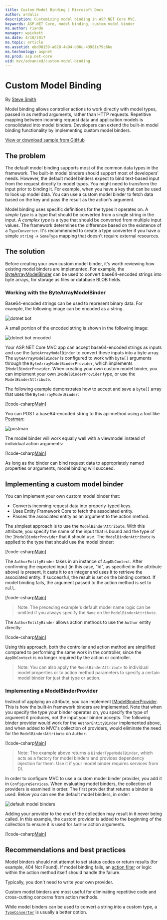 ```yaml
---
title: Custom Model Binding | Microsoft Docs
author: ardalis
description: Customizing model binding in ASP.NET Core MVC.
keywords: ASP.NET Core, model binding, custom model binder
ms.author: riande
manager: wpickett
ms.date: 4/10/2017
ms.topic: article
ms.assetid: ebd98159-a028-4a94-b06c-43981c79c6be
ms.technology: aspnet
ms.prod: asp.net-core
uid: mvc/advanced/custom-model-binding
---
```

# Custom Model Binding

By [Steve Smith](http://ardalis.com)

Model binding allows controller actions to work directly with model types, passed in as method arguments, rather than HTTP requests. Repetitive mapping between incoming request data and application models is consolidated into model binders. Developers can extend the built-in model binding functionality by implementing custom model binders.

[View or download sample from GitHub](https://github.com/aspnet/Docs/tree/master/aspnetcore/mvc/advanced/custom-model-binding/)

## The problem

The default model binding supports most of the common data types in the framework. The built-in model binders should support most of developers' needs. However, the default model binders expect to bind text-based input from the request directly to model types. You might need to transform the input prior to binding it. For example, when you have a key that can be used to look up model data. You can use a custom model binder to fetch data based on the key and pass the result as the action's argument.

Model binding uses specific definitions for the types it operates on. A *simple type* is a type that should be converted from a single string in the input. A *complex type* is a type that should be converted from multiple input values. The framework determines the difference based on the existence of a `TypeConverter`. It's recommended to create a type converter if you have a simple `string` -> `SomeType` mapping that doesn't require external resources.

## The solution

Before creating your own custom model binder, it's worth reviewing how existing model binders are implemented. For example, the [ByteArrayModelBinder](https://docs.microsoft.com/aspnet/core/api/microsoft.aspnetcore.mvc.modelbinding.binders.bytearraymodelbinder) can be used to convert base64-encoded strings into byte arrays, for storage as files or database BLOB fields.

### Working with the ByteArrayModelBinder

Base64-encoded strings can be used to represent binary data. For example, the following image can be encoded as a string.

![dotnet bot](custom-model-binding/images/bot.png "dotnet bot")

A small portion of the encoded string is shown in the following image:

![dotnet bot encoded](custom-model-binding/images/encoded-bot.png "dotnet bot encoded")

Your ASP.NET Core MVC app can accept base64-encoded strings as inputs and use the `ByteArrayModelBinder` to convert these inputs into a byte array. The `ByteArrayModelBinder` is configured to work with `byte[]` arguments through the `ByteArrayModelBinderProvider`, which implements `IModelBinderProvider`. When creating your own custom model binder, you can implement your own `IModelBinderProvider` type, or use the `ModelBinderAttribute`.

The following example demonstrates how to accept and save a `byte[]` array that uses the `ByteArrayModelBinder`:

[!code-csharp[Main](custom-model-binding/sample/CustomModelBindingSample/Controllers/ImageController.cs?name=post1&highlight=3)]

You can POST a base64-encoded string to this api method using a tool like [Postman](https://www.getpostman.com/):

![postman](custom-model-binding/images/postman.png "postman")

The model binder will work equally well with a viewmodel instead of individual action arguments:

[!code-csharp[Main](custom-model-binding/sample/CustomModelBindingSample/Controllers/ImageController.cs?name=post2&highlight=2)]

As long as the binder can bind request data to appropriately named properties or arguments, model binding will succeed.

## Implementing a custom model binder

You can implement your own custom model binder that:

- Converts incoming request data into properly-typed keys.
- Uses Entity Framework Core to fetch the associated entity.
- Passes the associated entity as an argument to the action method.

The simplest approach is to use the `ModelBinderAttribute`. With this attribute, you specify the name of the input that is bound and the type of the `IModelBinderProvider` that it should use. The `ModelBinderAttribute` is applied to the type that should use the model binder:

[!code-csharp[Main](custom-model-binding/sample/CustomModelBindingSample/Data/Author.cs?highlight=10)]

The `AuthorEntityBinder` takes in an instance of `AppDbContext`. After confirming the expected input (in this case, "id", as specified in the attribute above) is present, it casts it to an integer and uses it to retrieve the associated entity. If successful, the result is set on the binding context. If model binding fails, the argument passed to the action method is set to `null`.

[!code-csharp[Main](custom-model-binding/sample/CustomModelBindingSample/Binders/AuthorEntityBinder.cs?name=demo)]

> Note:
> The preceding example's default model name logic can be omitted if you always specify the `Name` on the `ModelBinderAttribute`.

The `AuthorEntityBinder` allows action methods to use the `Author` entity directly:

[!code-csharp[Main](custom-model-binding/sample/CustomModelBindingSample/Controllers/BoundAuthorsController.cs?name=demo1&highlight=2)]

Using this approach, both the controller and action method are simplified compared to performing the same work in the controller, since the `AppDbContext` is no longer required by the action or controller.

> Note:
> You can also apply the `ModelBinderAttribute` to individual model properties or to action method parameters to specify a certain model binder for just that type or action.

### Implementing a ModelBinderProvider

Instead of applying an attribute, you can implement [IModelBinderProvider](https://docs.microsoft.com/aspnet/core/api/microsoft.aspnetcore.mvc.modelbinding.imodelbinderprovider). This is how the built-in framework binders are implemented. Note that when you specify the type your binder operates on, you specify the type of argument it produces, not the input your binder accepts. The following binder provider would work for the `AuthorEntityBinder` implemented above, and when added to MVC's collection of providers, would eliminate the need for the `ModelBinderAttribute` on `Author`.

[!code-csharp[Main](custom-model-binding/sample/CustomModelBindingSample/Binders/AuthorEntityBinderProvider.cs?highlight=17-20)]

> Note:
> The example above returns a `BinderTypeModelBinder`, which acts as a factory for model binders and provides dependency injection for them. Use it if your model binder requires services from DI.

In order to configure MVC to use a custom model binder provider, you add it in `ConfigureServices`. When evaluating model binders, the collection of providers is examined in order. The first provider that returns a binder is used. Below you can see the default model binders, in order:

![default model binders](custom-model-binding/images/default-model-binders.png "default model binders")

Adding your provider to the end of the collection may result in it never being called. In this example, the custom provider is added to the beginning of the collection to ensure it is used for `Author` action arguments.

[!code-csharp[Main](custom-model-binding/sample/CustomModelBindingSample/Startup.cs?name=callout&highlight=5-9)]

## Recommendations and best practices

Model binders should not attempt to set status codes or return results (for example, 404 Not Found). If model binding fails, an [action filter](/mvc/controllers/filters.md) or logic within the action method itself should handle the failure.

Typically, you don't need to write your own provider.

Custom model binders are most useful for eliminating repetitive code and cross-cutting concerns from action methods.

While model binders can be used to convert a string into a custom type, a [`TypeConverter`](https://msdn.microsoft.com/en-us/library/ayybcxe5.aspx) is usually a better option.